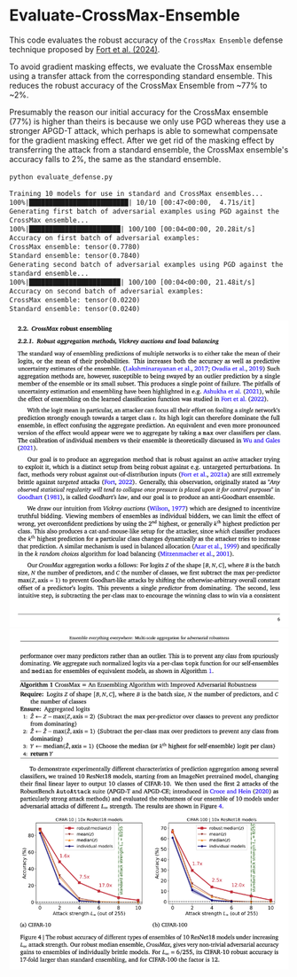# Evaluate-CrossMax-Ensemble

This code evaluates the robust accuracy of the `CrossMax Ensemble` defense technique proposed by [Fort et al. (2024)](https://arxiv.org/abs/2408.05446).

To avoid gradient masking effects, we evaluate the CrossMax ensemble using a transfer attack from the corresponding standard ensemble. This reduces the
robust accuracy of the CrossMax Ensemble from ~77% to ~2%.

Presumably the reason our initial accuracy for the CrossMax ensemble (77%) is higher than theirs is because we only use PGD whereas they use
a stronger APGD-T attack, which perhaps is able to somewhat compensate for the gradient masking effect.
After we get rid of the masking effect by transferring the attack from a standard ensemble, the CrossMax ensemble's accuracy falls to 2%, the same
as the standard ensemble.


`python evaluate_defense.py`

```
Training 10 models for use in standard and CrossMax ensembles...
100%|█████████████████████████| 10/10 [00:47<00:00,  4.71s/it]
Generating first batch of adversarial examples using PGD against the CrossMax ensemble...
100%|███████████████████████| 100/100 [00:04<00:00, 20.28it/s]
Accuracy on first batch of adversarial examples:
CrossMax ensemble: tensor(0.7780)
Standard ensemble: tensor(0.7840)
Generating second batch of adversarial examples using PGD against the standard ensemble...
100%|███████████████████████| 100/100 [00:04<00:00, 21.48it/s]
Accuracy on second batch of adversarial examples:
CrossMax ensemble: tensor(0.0220)
Standard ensemble: tensor(0.0240)
```

![](imgs/fort2024a.png)
![](imgs/fort2024b.png)


